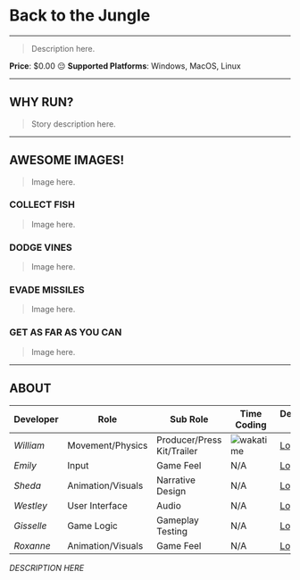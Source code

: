 # Back to the Jungle

---

> Description here.

**Price**: $0.00 😔
**Supported Platforms**: Windows, MacOS, Linux

---

## WHY RUN?

> Story description here.

---

## AWESOME IMAGES!
> Image here.

### COLLECT FISH
> Image here.

### DODGE VINES
> Image here.

### EVADE MISSILES
> Image here.

### GET AS FAR AS YOU CAN
> Image here.

---

## ABOUT

| Developer   | Role              | Sub Role                   | Time Coding                | Developer Log       |
| ----------- | ----------------- | -------------------------- | -------------------------- | ------------------- |
| *William*   | Movement/Physics  | Producer/Press Kit/Trailer | ![wakatime][william-badge] | [Log](william-log)  |
| *Emily*     | Input             | Game Feel                  | N/A                        | [Log](emily-log)    |
| *Sheda*     | Animation/Visuals | Narrative Design           | N/A                        | [Log](sheda-log)    |
| *Westley*   | User Interface    | Audio                      | N/A                        | [Log](westley-log)  |
| *Gisselle*  | Game Logic        | Gameplay Testing           | N/A                        | [Log](gisselle-log) |
| *Roxanne*   | Animation/Visuals | Game Feel                  | N/A                        | [Log](roxanne-log)  |

*DESCRIPTION HERE*

<!-- LINKS/IMAGES -->
[william-badge]: https://wakatime.com/badge/github/beanbeanjuice/ecs189L-back-to-the-jungle.svg?style=for-the-badge
[william-log]: https://github.com/beanbeanjuice/back-to-the-jungle/blob/master/developer_logs/William.md
[emily-log]: https://github.com/beanbeanjuice/back-to-the-jungle/blob/master/developer_logs/Emily.md
[sheda-log]: https://github.com/beanbeanjuice/back-to-the-jungle/blob/master/developer_logs/Sheda.md
[westley-log]: https://github.com/beanbeanjuice/back-to-the-jungle/blob/master/developer_logs/Westley.md
[gisselle-log]: https://github.com/beanbeanjuice/back-to-the-jungle/blob/master/developer_logs/Gisselle.md
[roxanne-log]: https://github.com/beanbeanjuice/back-to-the-jungle/blob/master/developer_logs/Roxanne.md
